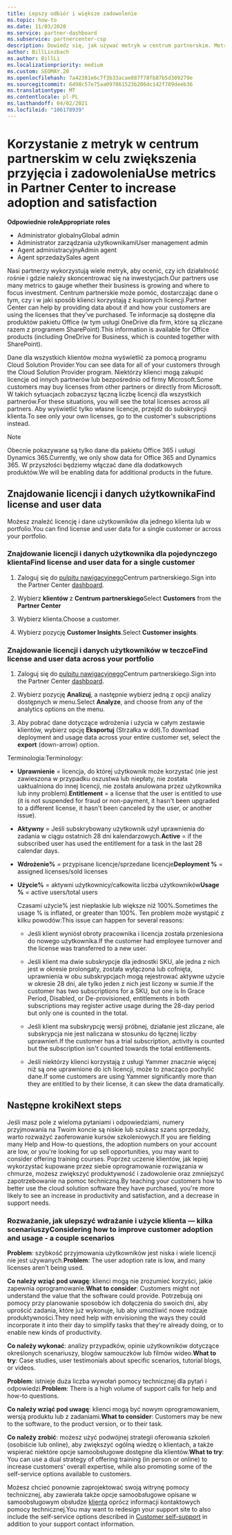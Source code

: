 ```yaml
---
title: Lepszy odbiór i większe zadowolenie
ms.topic: how-to
ms.date: 11/03/2020
ms.service: partner-dashboard
ms.subservice: partnercenter-csp
description: Dowiedz się, jak używać metryk w centrum partnerskim. Metryki mogą wskazywać, że firma rośnie, w jaki sposób klienci korzystają z licencji i gdzie należy skoncentrować się na inwestycjach.
author: BillLinzbach
ms.author: BillLi
ms.localizationpriority: medium
ms.custom: SEOMAY.20
ms.openlocfilehash: 7a42381e6c7f3b33acae887f78fb87b5d309279e
ms.sourcegitcommit: 6498c57e75aa097861523b206dc142f789deeb36
ms.translationtype: MT
ms.contentlocale: pl-PL
ms.lasthandoff: 04/02/2021
ms.locfileid: "106178939"
---
```

# <a name="use-metrics-in-partner-center-to-increase-adoption-and-satisfaction"></a><span data-ttu-id="932b9-104">Korzystanie z metryk w centrum partnerskim w celu zwiększenia przyjęcia i zadowolenia</span><span class="sxs-lookup"><span data-stu-id="932b9-104">Use metrics in Partner Center to increase adoption and satisfaction</span></span>

<span data-ttu-id="932b9-105">**Odpowiednie role**</span><span class="sxs-lookup"><span data-stu-id="932b9-105">**Appropriate roles**</span></span>

- <span data-ttu-id="932b9-106">Administrator globalny</span><span class="sxs-lookup"><span data-stu-id="932b9-106">Global admin</span></span>
- <span data-ttu-id="932b9-107">Administrator zarządzania użytkownikami</span><span class="sxs-lookup"><span data-stu-id="932b9-107">User management admin</span></span>
- <span data-ttu-id="932b9-108">Agent administracyjny</span><span class="sxs-lookup"><span data-stu-id="932b9-108">Admin agent</span></span>
- <span data-ttu-id="932b9-109">Agent sprzedaży</span><span class="sxs-lookup"><span data-stu-id="932b9-109">Sales agent</span></span>

<span data-ttu-id="932b9-110">Nasi partnerzy wykorzystują wiele metryk, aby ocenić, czy ich działalność rośnie i gdzie należy skoncentrować się na inwestycjach.</span><span class="sxs-lookup"><span data-stu-id="932b9-110">Our partners use many metrics to gauge whether their business is growing and where to focus investment.</span></span> <span data-ttu-id="932b9-111">Centrum partnerskie może pomóc, dostarczając dane o tym, czy i w jaki sposób klienci korzystają z kupionych licencji.</span><span class="sxs-lookup"><span data-stu-id="932b9-111">Partner Center can help by providing data about if and how your customers are using the licenses that they've purchased.</span></span> <span data-ttu-id="932b9-112">Te informacje są dostępne dla produktów pakietu Office (w tym usługi OneDrive dla firm, które są zliczane razem z programem SharePoint).</span><span class="sxs-lookup"><span data-stu-id="932b9-112">This information is available for Office products (including OneDrive for Business, which is counted together with SharePoint).</span></span>

<span data-ttu-id="932b9-113">Dane dla wszystkich klientów można wyświetlić za pomocą programu Cloud Solution Provider.</span><span class="sxs-lookup"><span data-stu-id="932b9-113">You can see data for all of your customers through the Cloud Solution Provider program.</span></span> <span data-ttu-id="932b9-114">Niektórzy klienci mogą zakupić licencje od innych partnerów lub bezpośrednio od firmy Microsoft.</span><span class="sxs-lookup"><span data-stu-id="932b9-114">Some customers may buy licenses from other partners or directly from Microsoft.</span></span> <span data-ttu-id="932b9-115">W takich sytuacjach zobaczysz łączną liczbę licencji dla wszystkich partnerów.</span><span class="sxs-lookup"><span data-stu-id="932b9-115">For these situations, you will see the total licenses across all partners.</span></span> <span data-ttu-id="932b9-116">Aby wyświetlić tylko własne licencje, przejdź do subskrypcji klienta.</span><span class="sxs-lookup"><span data-stu-id="932b9-116">To see only your own licenses, go to the customer's subscriptions instead.</span></span>

> [!NOTE]  
> <span data-ttu-id="932b9-117">Obecnie pokazywane są tylko dane dla pakietu Office 365 i usługi Dynamics 365.</span><span class="sxs-lookup"><span data-stu-id="932b9-117">Currently, we only show data for Office 365 and Dynamics 365.</span></span> <span data-ttu-id="932b9-118">W przyszłości będziemy włączać dane dla dodatkowych produktów.</span><span class="sxs-lookup"><span data-stu-id="932b9-118">We will be enabling data for additional products in the future.</span></span>

## <a name="find-license-and-user-data"></a><span data-ttu-id="932b9-119">Znajdowanie licencji i danych użytkownika</span><span class="sxs-lookup"><span data-stu-id="932b9-119">Find license and user data</span></span>

<span data-ttu-id="932b9-120">Możesz znaleźć licencję i dane użytkowników dla jednego klienta lub w portfolio.</span><span class="sxs-lookup"><span data-stu-id="932b9-120">You can find license and user data for a single customer or across your portfolio.</span></span>

### <a name="find-license-and-user-data-for-a-single-customer"></a><span data-ttu-id="932b9-121">Znajdowanie licencji i danych użytkownika dla pojedynczego klienta</span><span class="sxs-lookup"><span data-stu-id="932b9-121">Find license and user data for a single customer</span></span>

1. <span data-ttu-id="932b9-122">Zaloguj się do [pulpitu nawigacyjnego](https://partner.microsoft.com/dashboard)Centrum partnerskiego.</span><span class="sxs-lookup"><span data-stu-id="932b9-122">Sign into the Partner Center [dashboard](https://partner.microsoft.com/dashboard).</span></span>

2. <span data-ttu-id="932b9-123">Wybierz **klientów** z **Centrum partnerskiego**</span><span class="sxs-lookup"><span data-stu-id="932b9-123">Select **Customers** from the **Partner Center**</span></span>

3. <span data-ttu-id="932b9-124">Wybierz klienta.</span><span class="sxs-lookup"><span data-stu-id="932b9-124">Choose a customer.</span></span>

4. <span data-ttu-id="932b9-125">Wybierz pozycję **Customer Insights**.</span><span class="sxs-lookup"><span data-stu-id="932b9-125">Select **Customer insights**.</span></span>

### <a name="find-license-and-user-data-across-your-portfolio"></a><span data-ttu-id="932b9-126">Znajdowanie licencji i danych użytkowników w teczce</span><span class="sxs-lookup"><span data-stu-id="932b9-126">Find license and user data across your portfolio</span></span>

1. <span data-ttu-id="932b9-127">Zaloguj się do [pulpitu nawigacyjnego](https://partner.microsoft.com/dashboard)Centrum partnerskiego.</span><span class="sxs-lookup"><span data-stu-id="932b9-127">Sign into the Partner Center [dashboard](https://partner.microsoft.com/dashboard).</span></span>

2. <span data-ttu-id="932b9-128">Wybierz pozycję **Analizuj**, a następnie wybierz jedną z opcji analizy dostępnych w menu.</span><span class="sxs-lookup"><span data-stu-id="932b9-128">Select **Analyze**, and choose from any of the analytics options on the menu.</span></span>

3. <span data-ttu-id="932b9-129">Aby pobrać dane dotyczące wdrożenia i użycia w całym zestawie klientów, wybierz opcję **Eksportuj** (Strzałka w dół).</span><span class="sxs-lookup"><span data-stu-id="932b9-129">To download deployment and usage data across your entire customer set, select the **export** (down-arrow) option.</span></span>

<span data-ttu-id="932b9-130">Terminologia:</span><span class="sxs-lookup"><span data-stu-id="932b9-130">Terminology:</span></span>

- <span data-ttu-id="932b9-131">**Uprawnienie** = licencja, do której użytkownik może korzystać (nie jest zawieszona w przypadku oszustwa lub niepłaty, nie została uaktualniona do innej licencji, nie została anulowana przez użytkownika lub inny problem).</span><span class="sxs-lookup"><span data-stu-id="932b9-131">**Entitlement** = a license that the user is entitled to use (it is not suspended for fraud or non-payment, it hasn't been upgraded to a different license, it hasn't been canceled by the user, or another issue).</span></span>

- <span data-ttu-id="932b9-132">**Aktywny** = Jeśli subskrybowany użytkownik użył uprawnienia do zadania w ciągu ostatnich 28 dni kalendarzowych.</span><span class="sxs-lookup"><span data-stu-id="932b9-132">**Active** = if the subscribed user has used the entitlement for a task in the last 28 calendar days.</span></span>

- <span data-ttu-id="932b9-133">**Wdrożenie%** = przypisane licencje/sprzedane licencje</span><span class="sxs-lookup"><span data-stu-id="932b9-133">**Deployment %** = assigned licenses/sold licenses</span></span>

- <span data-ttu-id="932b9-134">**Użycie%** = aktywni użytkownicy/całkowita liczba użytkowników</span><span class="sxs-lookup"><span data-stu-id="932b9-134">**Usage %** = active users/total users</span></span>

   <span data-ttu-id="932b9-135">Czasami użycie% jest niepłaskie lub większe niż 100%.</span><span class="sxs-lookup"><span data-stu-id="932b9-135">Sometimes the usage % is inflated, or greater than 100%.</span></span> <span data-ttu-id="932b9-136">Ten problem może wystąpić z kilku powodów:</span><span class="sxs-lookup"><span data-stu-id="932b9-136">This issue can happen for several reasons:</span></span>

  - <span data-ttu-id="932b9-137">Jeśli klient wyniósł obroty pracownika i licencja została przeniesiona do nowego użytkownika.</span><span class="sxs-lookup"><span data-stu-id="932b9-137">If the customer had employee turnover and the license was transferred to a new user.</span></span>

  - <span data-ttu-id="932b9-138">Jeśli klient ma dwie subskrypcje dla jednostki SKU, ale jedna z nich jest w okresie prolongaty, została wyłączona lub cofnięta, uprawnienia w obu subskrypcjach mogą rejestrować aktywne użycie w okresie 28 dni, ale tylko jeden z nich jest liczony w sumie.</span><span class="sxs-lookup"><span data-stu-id="932b9-138">If the customer has two subscriptions for a SKU, but one is In Grace Period, Disabled, or De-provisioned, entitlements in both subscriptions may register active usage during the 28-day period but only one is counted in the total.</span></span>

  - <span data-ttu-id="932b9-139">Jeśli klient ma subskrypcję wersji próbnej, działanie jest zliczane, ale subskrypcja nie jest naliczana w stosunku do łącznej liczby uprawnień.</span><span class="sxs-lookup"><span data-stu-id="932b9-139">If the customer has a trial subscription, activity is counted but the subscription isn't counted towards the total entitlements.</span></span>

  - <span data-ttu-id="932b9-140">Jeśli niektórzy klienci korzystają z usługi Yammer znacznie więcej niż są one uprawnione do ich licencji, może to znacząco pochylić dane.</span><span class="sxs-lookup"><span data-stu-id="932b9-140">If some customers are using Yammer significantly more than they are entitled to by their license, it can skew the data dramatically.</span></span>

## <a name="next-steps"></a><span data-ttu-id="932b9-141">Następne kroki</span><span class="sxs-lookup"><span data-stu-id="932b9-141">Next steps</span></span>

<span data-ttu-id="932b9-142">Jeśli masz pole z wieloma pytaniami i odpowiedziami, numery przyjmowania na Twoim koncie są niskie lub szukasz szans sprzedaży, warto rozważyć zaoferowanie kursów szkoleniowych.</span><span class="sxs-lookup"><span data-stu-id="932b9-142">If you are fielding many Help and How-to questions, the adoption numbers on your account are low, or you're looking for up sell opportunities, you may want to consider offering training courses.</span></span> <span data-ttu-id="932b9-143">Poprzez uczenie klientów, jak lepiej wykorzystać kupowane przez siebie oprogramowanie rozwiązania w chmurze, możesz zwiększyć produktywność i zadowolenie oraz zmniejszyć zapotrzebowanie na pomoc techniczną.</span><span class="sxs-lookup"><span data-stu-id="932b9-143">By teaching your customers how to better use the cloud solution software they have purchased, you're more likely to see an increase in productivity and satisfaction, and a decrease in support needs.</span></span>

### <a name="considering-how-to-improve-customer-adoption-and-usage---a-couple-scenarios"></a><span data-ttu-id="932b9-144">Rozważanie, jak ulepszyć wdrażanie i użycie klienta — kilka scenariuszy</span><span class="sxs-lookup"><span data-stu-id="932b9-144">Considering how to improve customer adoption and usage - a couple scenarios</span></span>

<span data-ttu-id="932b9-145">**Problem**: szybkość przyjmowania użytkowników jest niska i wiele licencji nie jest używanych.</span><span class="sxs-lookup"><span data-stu-id="932b9-145">**Problem**: The user adoption rate is low, and many licenses aren't being used.</span></span>

<span data-ttu-id="932b9-146">**Co należy wziąć pod uwagę**: klienci mogą nie zrozumieć korzyści, jakie zapewnia oprogramowanie.</span><span class="sxs-lookup"><span data-stu-id="932b9-146">**What to consider**: Customers might not understand the value that the software could provide.</span></span> <span data-ttu-id="932b9-147">Potrzebują oni pomocy przy planowanie sposobów ich dołączenia do swoich dni, aby uprościć zadania, które już wykonuje, lub aby umożliwić nowe rodzaje produktywności.</span><span class="sxs-lookup"><span data-stu-id="932b9-147">They need help with envisioning the ways they could incorporate it into their day to simplify tasks that they're already doing, or to enable new kinds of productivity.</span></span>

<span data-ttu-id="932b9-148">**Co należy wykonać**: analizy przypadków, opinie użytkowników dotyczące określonych scenariuszy, blogów samouczków lub filmów wideo.</span><span class="sxs-lookup"><span data-stu-id="932b9-148">**What to try**: Case studies, user testimonials about specific scenarios, tutorial blogs, or videos.</span></span>

<span data-ttu-id="932b9-149">**Problem**: istnieje duża liczba wywołań pomocy technicznej dla pytań i odpowiedzi.</span><span class="sxs-lookup"><span data-stu-id="932b9-149">**Problem**: There is a high volume of support calls for help and how-to questions.</span></span>

<span data-ttu-id="932b9-150">**Co należy wziąć pod uwagę**: klienci mogą być nowym oprogramowaniem, wersją produktu lub z zadaniami.</span><span class="sxs-lookup"><span data-stu-id="932b9-150">**What to consider**: Customers may be new to the software, to the product version, or to their task.</span></span>

<span data-ttu-id="932b9-151">**Co należy zrobić**: możesz użyć podwójnej strategii oferowania szkoleń (osobiście lub online), aby zwiększyć ogólną wiedzę o klientach, a także wspierać niektóre opcje samoobsługowe dostępne dla klientów.</span><span class="sxs-lookup"><span data-stu-id="932b9-151">**What to try**: You can use a dual strategy of offering training (in person or online) to increase customers' overall expertise, while also promoting some of the self-service options available to customers.</span></span>

<span data-ttu-id="932b9-152">Możesz chcieć ponownie zaprojektować swoją witrynę pomocy technicznej, aby zawierała także opcje samoobsługowe opisane w samoobsługowym obsłudze [klienta](customer-self-support.md) oprócz informacji kontaktowych pomocy technicznej.</span><span class="sxs-lookup"><span data-stu-id="932b9-152">You may want to redesign your support site to also include the self-service options described in [Customer self-support](customer-self-support.md) in addition to your support contact information.</span></span>

